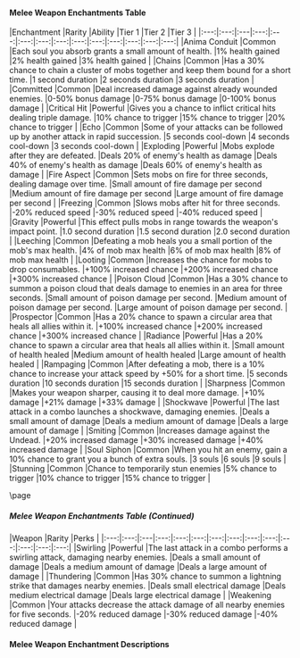 <div class='classTable wide'>

#### Melee Weapon Enchantments Table

|Enchantment |Rarity |Ability |Tier 1 |Tier 2 |Tier 3 |
|:---:|:---:|:---|:---:|:---:|:---:|:---:|:---:|:---:|:---:|:---:|:---:|:---:|:---:|
|Anima Conduit |Common |Each soul you absorb grants a small amount of health. |1% health gained |2% health gained |3% health gained |
|Chains |Common |Has a 30% chance to chain a cluster of mobs together and keep them bound for a short time. |1 second duration |2 seconds duration |3 seconds duration |
|Committed |Common |Deal increased damage against already wounded enemies. |0-50% bonus damage |0-75% bonus damage |0-100% bonus damage |
|Critical Hit |Powerful |Gives you a chance to inflict critical hits dealing triple damage. |10% chance to trigger |15% chance to trigger |20% chance to trigger |
|Echo |Common |Some of your attacks can be followed up by another attack in rapid succession. |5 seconds cool-down |4 seconds cool-down |3 seconds cool-down |
|Exploding |Powerful |Mobs explode after they are defeated. |Deals 20% of enemy's health as damage |Deals 40% of enemy's health as damage |Deals 60% of enemy's health as damage |
|Fire Aspect |Common |Sets mobs on fire for three seconds, dealing damage over time. |Small amount of fire damage per second |Medium amount of fire damage per second |Large amount of fire damage per second |
|Freezing |Common |Slows mobs after hit for three seconds. |-20% reduced speed |-30% reduced speed |-40% reduced speed |
|Gravity |Powerful |This effect pulls mobs in range towards the weapon's impact point. |1.0 second duration |1.5 second duration |2.0 second duration |
|Leeching |Common |Defeating a mob heals you a small portion of the mob's max health. |4% of mob max health |6% of mob max health |8% of mob max health |
|Looting |Common |Increases the chance for mobs to drop consumables. |+100% increased chance |+200% increased chance |+300% increased chance |
|Poison Cloud |Common |Has a 30% chance to summon a poison cloud that deals damage to enemies in an area for three seconds. |Small amount of poison damage per second. |Medium amount of poison damage per second. |Large amount of poison damage per second. |
|Prospector |Common |Has a 20% chance to spawn a circular area that heals all allies within it. |+100% increased chance |+200% increased chance |+300% increased chance |
|Radiance |Powerful |Has a 20% chance to spawn a circular area that heals all allies within it. |Small amount of health healed |Medium amount of health healed |Large amount of health healed |
|Rampaging |Common |After defeating a mob, there is a 10% chance to increase your attack speed by +50% for a short time. |5 seconds duration |10 seconds duration |15 seconds duration |
|Sharpness |Common |Makes your weapon sharper, causing it to deal more damage. |+10% damage |+21% damage |+33% damage |
|Shockwave |Powerful |The last attack in a combo launches a shockwave, damaging enemies. |Deals a small amount of damage |Deals a medium amount of damage |Deals a large amount of damage |
|Smiting |Common |Increases damage against the Undead. |+20% increased damage |+30% increased damage |+40% increased damage |
|Soul Siphon |Common |When you hit an enemy, gain a 10% chance to grant you a bunch of extra souls. |3 souls |6 souls |9 souls |
|Stunning |Common |Chance to temporarily stun enemies |5% chance to trigger |10% chance to trigger |15% chance to trigger |
</div>

\page

<div class='classTable wide'>

##### Melee Weapon Enchantments Table (Continued)

|Weapon |Rarity |Perks |
|:---:|:---:|:---|:---:|:---:|:---:|:---:|:---:|:---:|:---:|:---:|:---:|:---:|:---:|
|Swirling |Powerful |The last attack in a combo performs a swirling attack, damaging nearby enemies. |Deals a small amount of damage |Deals a medium amount of damage |Deals a large amount of damage |
|Thundering |Common |Has 30% chance to summon a lightning strike that damages nearby enemies. |Deals small electrical damage |Deals medium electrical damage |Deals large electrical damage |
|Weakening |Common |Your attacks decrease the attack damage of all nearby enemies for five seconds. |-20% reduced damage |-30% reduced damage |-40% reduced damage |
</div>

#### Melee Weapon Enchantment Descriptions
